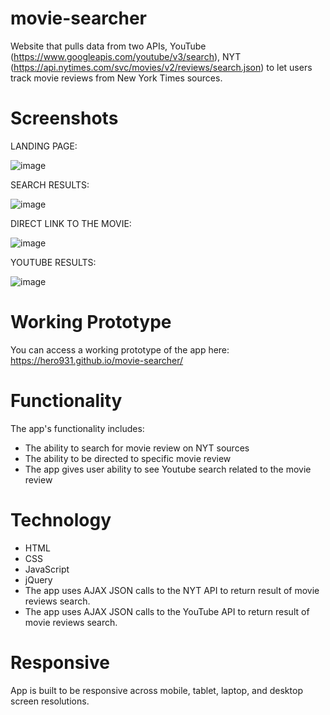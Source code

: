 # movie-searcher


Website that pulls data from two APIs, YouTube (https://www.googleapis.com/youtube/v3/search), NYT (https://api.nytimes.com/svc/movies/v2/reviews/search.json) to let users track movie reviews from New York Times sources.

# Screenshots


LANDING PAGE:

![image](https://user-images.githubusercontent.com/31460531/35479007-df83ee70-03b9-11e8-9cb6-10588dfc4bbd.png)


SEARCH RESULTS:

![image](https://user-images.githubusercontent.com/31460531/35479012-f5f32ef0-03b9-11e8-8710-ffc30d674eec.png)


DIRECT LINK TO THE MOVIE:

![image](https://user-images.githubusercontent.com/31460531/35479013-079c0398-03ba-11e8-8c68-5a7033d98ad1.png)



YOUTUBE RESULTS:

![image](https://user-images.githubusercontent.com/31460531/35479018-17f97d06-03ba-11e8-92fe-cf4bae4caa24.png)


# Working Prototype


You can access a working prototype of the app here: https://hero931.github.io/movie-searcher/

# Functionality


The app's functionality includes:
* The ability to search for movie review on NYT sources
* The ability to be directed to specific movie review
* The app gives user ability to see Youtube search related to the movie review
 
# Technology


* HTML
* CSS
* JavaScript
* jQuery
* The app uses AJAX JSON calls to the NYT API to return result of movie reviews search.
* The app uses AJAX JSON calls to the YouTube API to return result of movie reviews search.
  
 # Responsive
 
 
 App is built to be responsive across mobile, tablet, laptop, and desktop screen resolutions.
 
 
